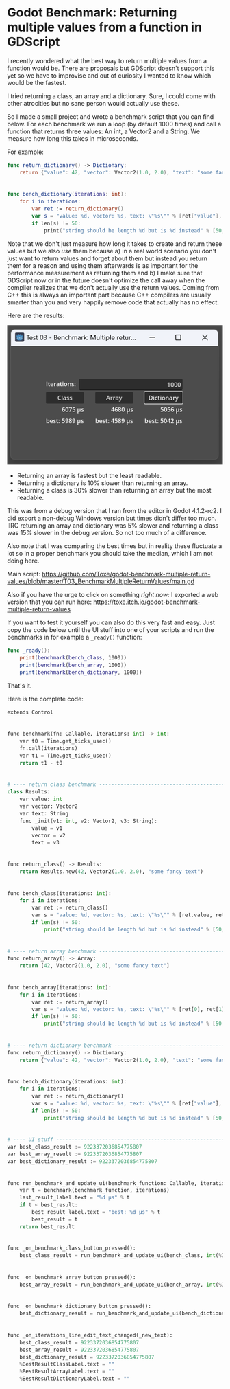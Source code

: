 # Godot Benchmark: Returning multiple values from a function in GDScript

I recently wondered what the best way to return multiple values from a function would be. There are proposals but GDScript doesn't support this yet so we have to improvise and out of curiosity I wanted to know which would be the fastest.

I tried returning a class, an array and a dictionary. Sure, I could come with other atrocities but no sane person would actually use these.

So I made a small project and wrote a benchmark script that you can find below. For each benchmark we run a loop (by default 1000 times) and call a function that returns three values: An int, a Vector2 and a String. We measure how long this takes in microseconds.

For example:

```swift
func return_dictionary() -> Dictionary:
    return {"value": 42, "vector": Vector2(1.0, 2.0), "text": "some fancy text"}


func bench_dictionary(iterations: int):
    for i in iterations:
        var ret := return_dictionary()
        var s = "value: %d, vector: %s, text: \"%s\"" % [ret["value"], ret["vector"], ret["text"]]
        if len(s) != 50:
            print("string should be length %d but is %d instead" % [50, len(s)])
```

Note that we don't just measure how long it takes to create and return these values but we also *use* them because a) in a real world scenario you don't just want to return values and forget about them but instead you return them for a reason and using them afterwards is as important for the performance measurement as returning them and b) I make sure that GDScript now or in the future doesn't optimize the call away when the compiler realizes that we don't actually use the return values. Coming from C++ this is always an important part because C++ compilers are usually smarter than you and very happily remove code that actually has no effect.

Here are the results:

![results](images/screenshot.png)

- Returning an array is fastest but the least readable.
- Returning a dictionary is 10% slower than returning an array.
- Returning a class is 30% slower than returning an array but the most readable.

This was from a debug version that I ran from the editor in Godot 4.1.2-rc2. I did export a non-debug Windows version but times didn't differ too much. IIRC returning an array and dictionary was 5% slower and returning a class was 15% slower in the debug version. So not too much of a difference.

Also note that I was comparing the best times but in reality these fluctuate a lot so in a proper benchmark you should take the median, which I am not doing here.

Main script: https://github.com/Toxe/godot-benchmark-multiple-return-values/blob/master/T03_BenchmarkMultipleReturnValues/main.gd

Also if you have the urge to click on something *right now:* I exported a web version that you can run here: https://toxe.itch.io/godot-benchmark-multiple-return-values

If you want to test it yourself you can also do this very fast and easy. Just copy the code below until the UI stuff into one of your scripts and run the benchmarks in for example a `_ready()` function:

```swift
func _ready():
    print(benchmark(bench_class, 1000))
    print(benchmark(bench_array, 1000))
    print(benchmark(bench_dictionary, 1000))
```

That's it.

Here is the complete code:

```python
extends Control


func benchmark(fn: Callable, iterations: int) -> int:
    var t0 = Time.get_ticks_usec()
    fn.call(iterations)
    var t1 = Time.get_ticks_usec()
    return t1 - t0


# ---- return class benchmark -----------------------------------------------
class Results:
    var value: int
    var vector: Vector2
    var text: String
    func _init(v1: int, v2: Vector2, v3: String):
        value = v1
        vector = v2
        text = v3


func return_class() -> Results:
    return Results.new(42, Vector2(1.0, 2.0), "some fancy text")


func bench_class(iterations: int):
    for i in iterations:
        var ret := return_class()
        var s = "value: %d, vector: %s, text: \"%s\"" % [ret.value, ret.vector, ret.text]
        if len(s) != 50:
            print("string should be length %d but is %d instead" % [50, len(s)])


# ---- return array benchmark -----------------------------------------------
func return_array() -> Array:
    return [42, Vector2(1.0, 2.0), "some fancy text"]


func bench_array(iterations: int):
    for i in iterations:
        var ret := return_array()
        var s = "value: %d, vector: %s, text: \"%s\"" % [ret[0], ret[1], ret[2]]
        if len(s) != 50:
            print("string should be length %d but is %d instead" % [50, len(s)])


# ---- return dictionary benchmark ------------------------------------------
func return_dictionary() -> Dictionary:
    return {"value": 42, "vector": Vector2(1.0, 2.0), "text": "some fancy text"}


func bench_dictionary(iterations: int):
    for i in iterations:
        var ret := return_dictionary()
        var s = "value: %d, vector: %s, text: \"%s\"" % [ret["value"], ret["vector"], ret["text"]]
        if len(s) != 50:
            print("string should be length %d but is %d instead" % [50, len(s)])


# ---- UI stuff -------------------------------------------------------------
var best_class_result := 9223372036854775807
var best_array_result := 9223372036854775807
var best_dictionary_result := 9223372036854775807


func run_benchmark_and_update_ui(benchmark_function: Callable, iterations: int, best_result: int, last_result_label: Label, best_result_label: Label) -> int:
    var t = benchmark(benchmark_function, iterations)
    last_result_label.text = "%d μs" % t
    if t < best_result:
        best_result_label.text = "best: %d μs" % t
        best_result = t
    return best_result


func _on_benchmark_class_button_pressed():
    best_class_result = run_benchmark_and_update_ui(bench_class, int(%IterationsLineEdit.text), best_class_result, %ResultsClassLabel, %BestResultClassLabel)


func _on_benchmark_array_button_pressed():
    best_array_result = run_benchmark_and_update_ui(bench_array, int(%IterationsLineEdit.text), best_array_result, %ResultsArrayLabel, %BestResultArrayLabel)


func _on_benchmark_dictionary_button_pressed():
    best_dictionary_result = run_benchmark_and_update_ui(bench_dictionary, int(%IterationsLineEdit.text), best_dictionary_result, %ResultsDictionaryLabel, %BestResultDictionaryLabel)


func _on_iterations_line_edit_text_changed(_new_text):
    best_class_result = 9223372036854775807
    best_array_result = 9223372036854775807
    best_dictionary_result = 9223372036854775807
    %BestResultClassLabel.text = ""
    %BestResultArrayLabel.text = ""
    %BestResultDictionaryLabel.text = ""
```
